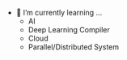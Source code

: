 

<!--
**lee-wonho/lee-wonho** is a ✨ _special_ ✨ repository because its `README.md` (this file) appears on your GitHub profile.

Here are some ideas to get you started:

- 🔭 I’m currently working on ...

- 👯 I’m looking to collaborate on ...
- 🤔 I’m looking for help with ...
- 💬 Ask me about ...
- 📫 How to reach me: ...
- 😄 Pronouns: ...
- ⚡ Fun fact: ...
-->
- 🌱 I’m currently learning ...
   - AI
   - Deep Learning Compiler
   - Cloud
   - Parallel/Distributed System
<!--
[![trophy](https://github-profile-trophy.vercel.app/?username=asuan99)](https://github.com/ryo-ma/github-profile-trophy)
-->
